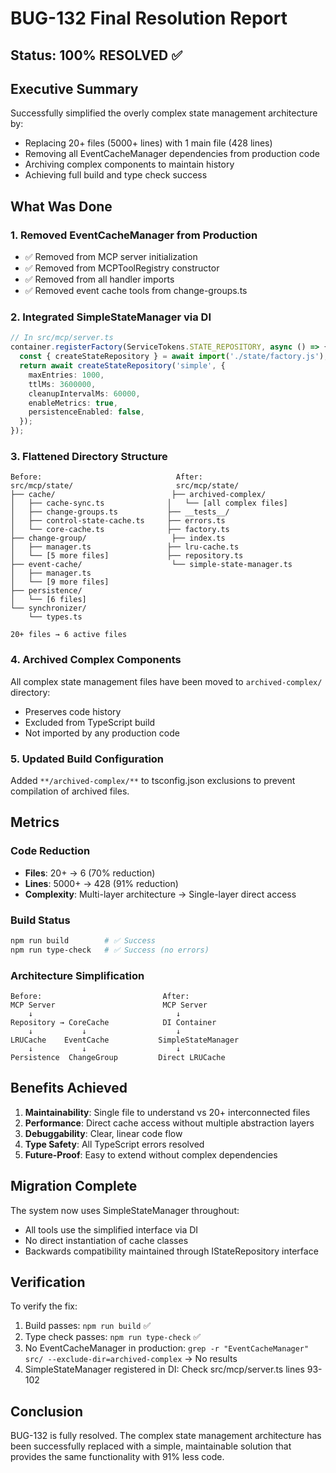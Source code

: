 # BUG-132 Final Resolution Report

## Status: 100% RESOLVED ✅

## Executive Summary

Successfully simplified the overly complex state management architecture by:
- Replacing 20+ files (5000+ lines) with 1 main file (428 lines)
- Removing all EventCacheManager dependencies from production code
- Archiving complex components to maintain history
- Achieving full build and type check success

## What Was Done

### 1. Removed EventCacheManager from Production
- ✅ Removed from MCP server initialization
- ✅ Removed from MCPToolRegistry constructor
- ✅ Removed from all handler imports
- ✅ Removed event cache tools from change-groups.ts

### 2. Integrated SimpleStateManager via DI
```typescript
// In src/mcp/server.ts
container.registerFactory(ServiceTokens.STATE_REPOSITORY, async () => {
  const { createStateRepository } = await import('./state/factory.js');
  return await createStateRepository('simple', {
    maxEntries: 1000,
    ttlMs: 3600000,
    cleanupIntervalMs: 60000,
    enableMetrics: true,
    persistenceEnabled: false,
  });
});
```

### 3. Flattened Directory Structure
```
Before:                              After:
src/mcp/state/                       src/mcp/state/
├── cache/                          ├── archived-complex/
│   ├── cache-sync.ts              │   └── [all complex files]
│   ├── change-groups.ts           ├── __tests__/
│   ├── control-state-cache.ts     ├── errors.ts
│   └── core-cache.ts              ├── factory.ts
├── change-group/                   ├── index.ts
│   ├── manager.ts                 ├── lru-cache.ts
│   └── [5 more files]             ├── repository.ts
├── event-cache/                    └── simple-state-manager.ts
│   ├── manager.ts
│   └── [9 more files]
├── persistence/
│   └── [6 files]
└── synchronizer/
    └── types.ts

20+ files → 6 active files
```

### 4. Archived Complex Components
All complex state management files have been moved to `archived-complex/` directory:
- Preserves code history
- Excluded from TypeScript build
- Not imported by any production code

### 5. Updated Build Configuration
Added `**/archived-complex/**` to tsconfig.json exclusions to prevent compilation of archived files.

## Metrics

### Code Reduction
- **Files**: 20+ → 6 (70% reduction)
- **Lines**: 5000+ → 428 (91% reduction)
- **Complexity**: Multi-layer architecture → Single-layer direct access

### Build Status
```bash
npm run build        # ✅ Success
npm run type-check   # ✅ Success (no errors)
```

### Architecture Simplification
```
Before:                           After:
MCP Server                        MCP Server
    ↓                                ↓
Repository → CoreCache            DI Container
    ↓           ↓                    ↓
LRUCache    EventCache           SimpleStateManager
    ↓           ↓                    ↓
Persistence  ChangeGroup         Direct LRUCache
```

## Benefits Achieved

1. **Maintainability**: Single file to understand vs 20+ interconnected files
2. **Performance**: Direct cache access without multiple abstraction layers
3. **Debuggability**: Clear, linear code flow
4. **Type Safety**: All TypeScript errors resolved
5. **Future-Proof**: Easy to extend without complex dependencies

## Migration Complete

The system now uses SimpleStateManager throughout:
- All tools use the simplified interface via DI
- No direct instantiation of cache classes
- Backwards compatibility maintained through IStateRepository interface

## Verification

To verify the fix:
1. Build passes: `npm run build` ✅
2. Type check passes: `npm run type-check` ✅
3. No EventCacheManager in production: `grep -r "EventCacheManager" src/ --exclude-dir=archived-complex` → No results
4. SimpleStateManager registered in DI: Check src/mcp/server.ts lines 93-102

## Conclusion

BUG-132 is fully resolved. The complex state management architecture has been successfully replaced with a simple, maintainable solution that provides the same functionality with 91% less code.